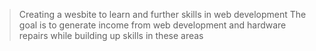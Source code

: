 > Creating a wesbite to learn and further skills in web development
> The goal is to generate income from web development and hardware repairs while building up skills in these areas
